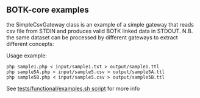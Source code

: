 BOTK-core examples
------------------

the SimpleCsvGateway class is an example of a simple gateway that reads csv file from STDIN and produces valid BOTK linked data in STDOUT.
N.B. the same dataset can be processed by different gateways to extract different concepts:


Usage example:

```
php sample1.php < input/sample1.txt > output/sample1.ttl
php sample5A.php < input/sample5.csv > output/sample5A.ttl
php sample5B.php < input/sample5.csv > output/sample5B.ttl
```

See [tests/functional/examples.sh script](../tests/functional/examples.sh) for more info